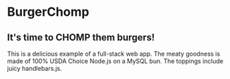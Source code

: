 # BurgerChomp
## It's time to CHOMP them burgers!
This is a delicious example of a full-stack web app. The meaty goodness is made of 100% USDA Choice Node.js on a MySQL bun. The toppings include juicy handlebars.js.
